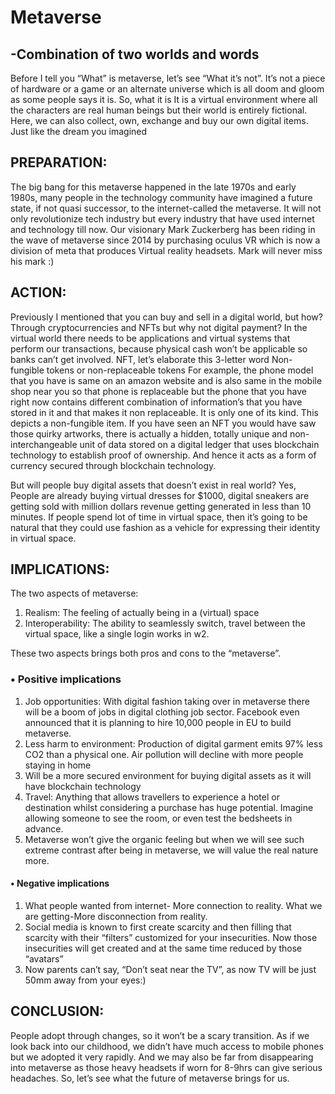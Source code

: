 # Metaverse
## -Combination of two worlds and words

Before I tell you “What” is metaverse, let’s see “What it’s not”.
It’s not a piece of hardware or a game or an alternate universe which is all doom and gloom as some people says it is.
So, what it is
It is a virtual environment where all the characters are real human beings but their world is entirely fictional. Here, we can also collect, own, exchange and buy our own digital items. Just like the dream you imagined

## PREPARATION:
The big bang for this metaverse happened in the late 1970s and early 1980s, many people in the technology community have imagined a future state, if not quasi successor, to the internet-called the metaverse. It will not only revolutionize tech industry but every industry that have used internet and technology till now.
Our visionary Mark Zuckerberg has been riding in the wave of metaverse since 2014 by purchasing oculus VR which is now a division of meta that produces Virtual reality headsets. Mark will never miss his mark :)

## ACTION:
Previously I mentioned that you can buy and sell in a digital world, but how? Through cryptocurrencies and NFTs but why not digital payment? In the virtual world there needs to be applications and virtual systems that perform our transactions, because physical cash won’t be applicable so banks can’t get involved.
NFT, let’s elaborate this 3-letter word
Non-fungible tokens or non-replaceable tokens
For example, the phone model that you have is same on an amazon website and is also same in the mobile shop near you so that phone is replaceable but the phone that you have right now contains different combination of information’s that you have stored in it and that makes it non replaceable. It is only one of its kind. This depicts a non-fungible item.
If you have seen an NFT you would have saw those quirky artworks, there is actually a hidden, totally unique and non-interchangeable unit of data stored on a digital ledger that uses blockchain technology to establish proof of ownership. And hence it acts as a form of currency secured through blockchain technology.

But will people buy digital assets that doesn’t exist in real world? Yes, People are already buying virtual dresses for $1000, digital sneakers are getting sold with million dollars revenue getting generated in less than 10 minutes. If people spend lot of time in virtual space, then it’s going to be natural that they could use fashion as a vehicle for expressing their identity in virtual space. 




## IMPLICATIONS:
The two aspects of metaverse:
1.	Realism: The feeling of actually being in a (virtual) space
2.	Interoperability: The ability to seamlessly switch, travel between the virtual space, like a single login works in w2.

These two aspects brings both pros and cons to the “metaverse”.

### •	Positive implications
1.	Job opportunities: With digital fashion taking over in metaverse there will be a boom of jobs in digital clothing job sector. Facebook even announced that it is planning to hire 10,000 people in EU to build metaverse.
2.	Less harm to environment: Production of digital garment emits 97% less CO2 than a physical one. Air pollution will decline with more people staying in home
3.  Will be a more secured environment for buying digital assets as it will have blockchain technology
4.	Travel:  Anything that allows travellers to experience a hotel or destination whilst considering a purchase has huge potential. Imagine allowing someone to see the room, or even test the bedsheets in advance.  
5.	Metaverse won’t give the organic feeling but when we will see such extreme contrast after being in metaverse, we will value the real nature more.

#### •	Negative implications
1.	What people wanted from internet- More connection to reality. What we are getting-More disconnection from reality.
2.	Social media is known to first create scarcity and then filling that scarcity with their “filters” customized for your insecurities. Now those insecurities will get created and at the same time reduced by those “avatars” 
3.	Now parents can’t say, “Don’t seat near the TV”, as now TV will be just 50mm away from your eyes:)


## CONCLUSION:
People adopt through changes, so it won’t be a scary transition. As if we look back into our childhood, we didn’t have much access to mobile phones but we adopted it very rapidly.
 And we may also be far from disappearing into metaverse as those heavy headsets if worn for 8-9hrs can give serious headaches. So, let’s see what the future of metaverse brings for us.
